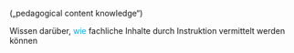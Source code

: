 („pedagogical content knowledge“)

Wissen darüber, <span style="color:rgb(0, 176, 240)">wie</span> fachliche Inhalte durch Instruktion vermittelt werden können